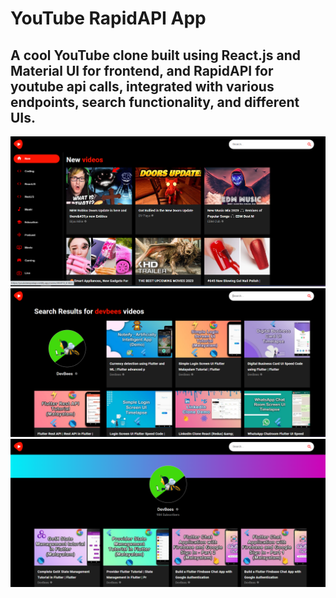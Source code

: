 # YouTube RapidAPI App
## A cool YouTube clone built using React.js and Material UI for frontend, and RapidAPI for youtube api calls, integrated with various endpoints, search functionality, and different UIs.

<img src="screenshots/first.PNG" />
<img src="screenshots/second.PNG" />
<img src="screenshots/third.PNG" />
